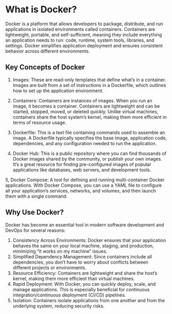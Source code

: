 # What is Docker?
Docker is a platform that allows developers to package, distribute, and run applications in isolated environments called containers. Containers are lightweight, portable, and self-sufficient, meaning they include everything an application needs to run: code, runtime, system tools, libraries, and settings. Docker simplifies application deployment and ensures consistent behavior across different environments.

## Key Concepts of Docker
1. Images: These are read-only templates that define what’s in a container. Images are built from a set of instructions in a Dockerfile, which outlines how to set up the application environment.

2. Containers: Containers are instances of images. When you run an image, it becomes a container. Containers are lightweight and can be started, stopped, moved, or deleted quickly. Unlike virtual machines, containers share the host system’s kernel, making them more efficient in terms of resource usage.

3. Dockerfile: This is a text file containing commands used to assemble an image. A Dockerfile typically specifies the base image, application code, dependencies, and any configuration needed to run the application.

4. Docker Hub: This is a public repository where you can find thousands of Docker images shared by the community, or publish your own images. It’s a great resource for finding pre-configured images of popular applications like databases, web servers, and development tools.

5, Docker Compose: A tool for defining and running multi-container Docker applications. With Docker Compose, you can use a YAML file to configure all your application’s services, networks, and volumes, and then launch them with a single command.

## Why Use Docker?
Docker has become an essential tool in modern software development and DevOps for several reasons:

1. Consistency Across Environments: Docker ensures that your application behaves the same on your local machine, staging, and production, minimizing “it works on my machine” issues.
2. Simplified Dependency Management: Since containers include all dependencies, you don’t have to worry about conflicts between different projects or environments.
3. Resource Efficiency: Containers are lightweight and share the host’s kernel, making them more efficient than virtual machines.
4. Rapid Deployment: With Docker, you can quickly deploy, scale, and manage applications. This is especially beneficial for continuous integration/continuous deployment (CI/CD) pipelines.
5. Isolation: Containers isolate applications from one another and from the underlying system, reducing security risks.